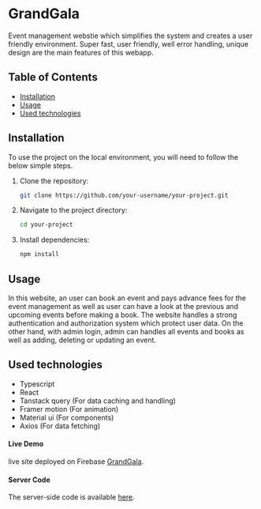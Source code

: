 # GrandGala

Event management webstie which simplifies the system and creates a user friendly environment. Super fast, user friendly, well error handling, unique design are the main features of this webapp. 

## Table of Contents

- [Installation](#installation)
- [Usage](#usage)
- [Used technologies](#used-technologies)

## Installation
To use the project on the local environment, you will need to follow the below simple steps. 

1. Clone the repository:

    ```bash
    git clone https://github.com/your-username/your-project.git
    ```

2. Navigate to the project directory:

    ```bash
    cd your-project
    ```

3. Install dependencies:

    ```bash
    npm install
    ```

## Usage

In this website, an user can book an event and pays advance fees for the event management as well as user can have a look at the previous and upcoming events before making a book. The website handles a strong authentication and authorization system which protect user data. On the other hand, with admin login, admin can handles all events and books as well as adding, deleting or updating an event. 

## Used technologies
* Typescript
 * React 
 * Tanstack query (For data caching and handling)
 * Framer motion (For animation)
 * Material ui (For components)
 * Axios (For data fetching)

#### Live Demo

 live site deployed on Firebase [GrandGala](https://grandgala.web.app/).

#### Server Code

The server-side code is available [here](https://github.com/your-username/your-project-server).

